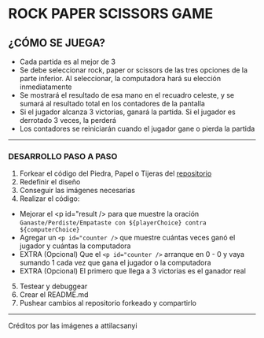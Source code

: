 # ROCK PAPER SCISSORS GAME

## ¿CÓMO SE JUEGA?

- Cada partida es al mejor de 3
- Se debe seleccionar rock, paper or scissors de las tres opciones de la parte inferior. Al seleccionar, la computadora hará su elección inmediatamente
- Se mostrará el resultado de esa mano en el recuadro celeste, y se sumará al resultado total en los contadores de la pantalla
- Si el jugador alcanza 3 victorias, ganará la partida. Si el jugador es derrotado 3 veces, la perderá
- Los contadores se reiniciarán cuando el jugador gane o pierda la partida

---

### DESARROLLO PASO A PASO

1. Forkear el código del Piedra, Papel o Tijeras del [repositorio](https://github.com/giancarlol/dv-javascript)
2. Redefinir el diseño
3. Conseguir las imágenes necesarias
4. Realizar el código:
- Mejorar el <p id="result /> para que muestre la oración `Ganaste/Perdiste/Empataste con ${playerChoice} contra ${computerChoice}`
- Agregar un `<p id="counter />` que muestre cuántas veces ganó el jugador y cuántas la computadora
- EXTRA (Opcional) Que el `<p id="counter />` arranque en 0 - 0 y vaya sumando 1 cada vez que gana el jugador o la computadora
- EXTRA (Opcional) El primero que llega a 3 victorias es el ganador real
5. Testear y debuggear
6. Crear el README.md
7. Pushear cambios al repositorio forkeado y compartirlo

---
Créditos por las imágenes a attilacsanyi
